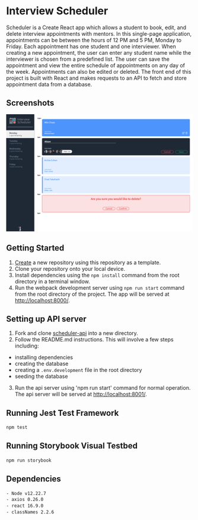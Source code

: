 # Interview Scheduler

Scheduler is a Create React app which allows a student to book, edit, and delete interview appointments with mentors. In this single-page application, appointments can be between the hours of 12 PM and 5 PM, Monday to Friday. Each appointment has one student and one interviewer. When creating a new appointment, the user can enter any student name while the interviewer is chosen from a predefined list. The user can save the appointment and view the entire schedule of appointments on any day of the week. Appointments can also be edited or deleted. The front end of this project is built with React and makes requests to an API to fetch and store appointment data from a database.

## Screenshots

!["Screenshot of main page on desktop screen"](https://github.com/alisonharman/scheduler/blob/master/docs/Scheduler_desktop.png)


## Getting Started
1. [Create](https://docs.github.com/en/repositories/creating-and-managing-repositories/creating-a-repository-from-a-template) a new repository using this repository as a template.
2. Clone your repository onto your local device.
3. Install dependencies using the `npm install` command from the root directory in a terminal window.
3. Run the webpack development server using `npm run start` command from the root directory of the project. The app will be served at <http://localhost:8000/>.

## Setting up API server
1. Fork and clone [scheduler-api](https://github.com/lighthouse-labs/scheduler-api) into a new directory.
2. Follow the README.md instructions.  This will involve a few steps including:
  - installing dependencies
  - creating the database
  - creating a `.env.development` file in the root directory
  - seeding the database
3. Run the api server using 'npm run start' command for normal operation. The api server will be served at <http://localhost:8001/>.

## Running Jest Test Framework

```sh
npm test
```

## Running Storybook Visual Testbed

```sh
npm run storybook
```

## Dependencies

```sh
- Node v12.22.7
- axios 0.26.0
- react 16.9.0
- classNames 2.2.6
```